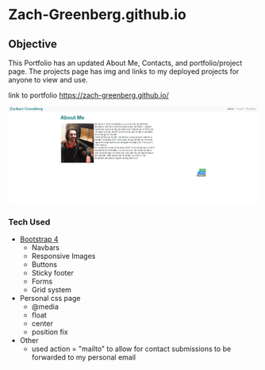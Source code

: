 # Zach-Greenberg.github.io

## Objective

This Portfolio has an updated About Me, Contacts, and portfolio/project page. The projects page has img and links to my deployed projects for anyone to view and use.

link to portfolio https://zach-greenberg.github.io/

![Portfolio](img\portfolio.png)

### Tech Used
* [Bootstrap 4](https://www.getbootstrap.com)
    * Navbars
    * Responsive Images
    * Buttons
    * Sticky footer
    * Forms
    * Grid system
* Personal css page
    * @media
    * float
    * center
    * position fix
* Other
    * used action = "mailto" to allow for contact submissions to be forwarded to my personal email

